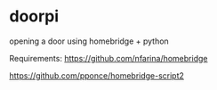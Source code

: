 # doorpi
opening a door using homebridge + python

Requirements:
https://github.com/nfarina/homebridge

https://github.com/pponce/homebridge-script2
